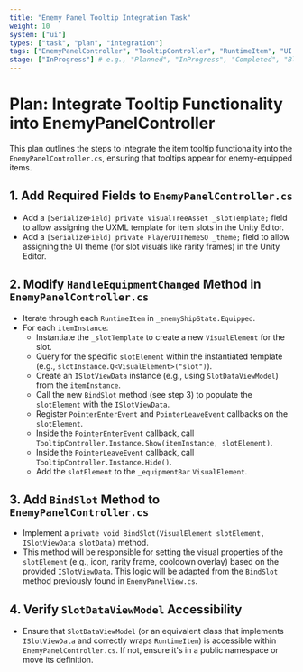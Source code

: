 ```yaml
---
title: "Enemy Panel Tooltip Integration Task"
weight: 10
system: ["ui"]
types: ["task", "plan", "integration"]
tags: ["EnemyPanelController", "TooltipController", "RuntimeItem", "UI Toolkit"]
stage: ["InProgress"] # e.g., "Planned", "InProgress", "Completed", "Blocked"
---
```


# Plan: Integrate Tooltip Functionality into EnemyPanelController

This plan outlines the steps to integrate the item tooltip functionality into the `EnemyPanelController.cs`, ensuring that tooltips appear for enemy-equipped items.

## 1. Add Required Fields to `EnemyPanelController.cs`

*   Add a `[SerializeField] private VisualTreeAsset _slotTemplate;` field to allow assigning the UXML template for item slots in the Unity Editor.
*   Add a `[SerializeField] private PlayerUIThemeSO _theme;` field to allow assigning the UI theme (for slot visuals like rarity frames) in the Unity Editor.

## 2. Modify `HandleEquipmentChanged` Method in `EnemyPanelController.cs`

*   Iterate through each `RuntimeItem` in `_enemyShipState.Equipped`.
*   For each `itemInstance`:
    *   Instantiate the `_slotTemplate` to create a new `VisualElement` for the slot.
    *   Query for the specific `slotElement` within the instantiated template (e.g., `slotInstance.Q<VisualElement>("slot")`).
    *   Create an `ISlotViewData` instance (e.g., using `SlotDataViewModel`) from the `itemInstance`.
    *   Call the new `BindSlot` method (see step 3) to populate the `slotElement` with the `ISlotViewData`.
    *   Register `PointerEnterEvent` and `PointerLeaveEvent` callbacks on the `slotElement`.
    *   Inside the `PointerEnterEvent` callback, call `TooltipController.Instance.Show(itemInstance, slotElement)`.
    *   Inside the `PointerLeaveEvent` callback, call `TooltipController.Instance.Hide()`.
    *   Add the `slotElement` to the `_equipmentBar` `VisualElement`.

## 3. Add `BindSlot` Method to `EnemyPanelController.cs`

*   Implement a `private void BindSlot(VisualElement slotElement, ISlotViewData slotData)` method.
*   This method will be responsible for setting the visual properties of the `slotElement` (e.g., icon, rarity frame, cooldown overlay) based on the provided `ISlotViewData`. This logic will be adapted from the `BindSlot` method previously found in `EnemyPanelView.cs`.

## 4. Verify `SlotDataViewModel` Accessibility

*   Ensure that `SlotDataViewModel` (or an equivalent class that implements `ISlotViewData` and correctly wraps `RuntimeItem`) is accessible within `EnemyPanelController.cs`. If not, ensure it's in a public namespace or move its definition.
